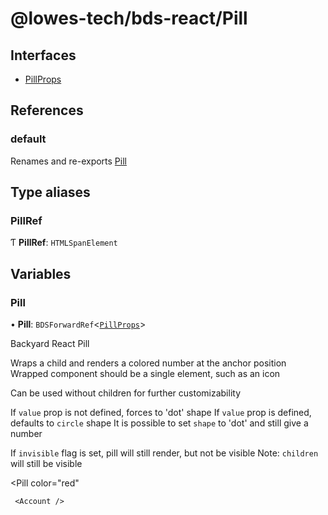 # @lowes-tech/bds-react/Pill

## Interfaces

- [PillProps](interfaces/PillProps.md)

## References

### default

Renames and re-exports [Pill](README.md#pill)

## Type aliases

### PillRef

Ƭ **PillRef**: `HTMLSpanElement`

## Variables

### Pill

• **Pill**: `BDSForwardRef`<[`PillProps`](interfaces/PillProps.md)\>

Backyard React Pill

Wraps a child and renders a colored number at the anchor position
Wrapped component should be a single element, such as an icon

Can be used without children for further customizability

If `value` prop is not defined, forces to 'dot' shape
If `value` prop is defined, defaults to `circle` shape
It is possible to set `shape` to 'dot' and still give a number

If `invisible` flag is set, pill will still render, but not be visible
     Note: `children` will still be visible

 <Pill
     color="red"
 >
     <Account />
 </Pill>

 <Pill
     color="green"
     value={23}
 />
